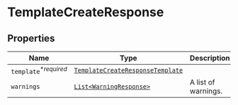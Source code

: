 

# TemplateCreateResponse



## Properties

| Name | Type | Description | Notes |
|------------ | ------------- | ------------- | -------------|
| `template`<sup>*_required_</sup> | [```TemplateCreateResponseTemplate```](TemplateCreateResponseTemplate.md) |    |  |
| `warnings` | [```List<WarningResponse>```](WarningResponse.md) |  A list of warnings.  |  |



